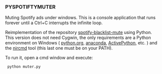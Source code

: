 
### PYSPOTIFTYMUTER

Muting Spotify ads under windows. This is a console application that runs forever until a Ctrl+C interrupts the infinite loop.

Reimplementation of the repository [spotify-blacklist-mute](https://github.com/digfish/spotify-blacklist-mute-windows) using Python. 
This version does not need Cygwin, the only requirements are a Python environment on Windows ( [python.org](http://python.org), [anaconda](http://anaconda.com), [ActivePython](https://www.activestate.com/products/activepython/), etc. ) and the [nircmd](http://www.nirsoft.net/utils/nircmd.html) tool (this last one must be on your PATH).

 To run it, open a cmd window and execute:
```cmd
 python muter.py
```
